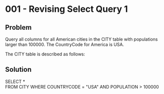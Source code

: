 # 001 - Revising Select Query 1
## Problem

Query all columns for all American cities in the CITY table with populations larger than 100000. The CountryCode for America is USA.

The CITY table is described as follows:

## Solution
SELECT *  
FROM CITY 
WHERE COUNTRYCODE = "USA" AND POPULATION > 100000
